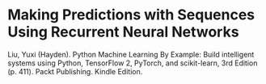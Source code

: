 # Making Predictions with Sequences Using Recurrent Neural Networks

Liu, Yuxi (Hayden). Python Machine Learning By Example: Build intelligent systems using Python, TensorFlow 2, PyTorch, and scikit-learn, 3rd Edition (p. 411). Packt Publishing. Kindle Edition. 
